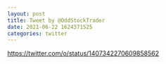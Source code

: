 ```yaml
--- 
layout: post 
title: Tweet by @OddStockTrader 
date: 2021-06-22 1624371525 
categories: twitter 
--- 
```

https://twitter.com/o/status/1407342270609858562